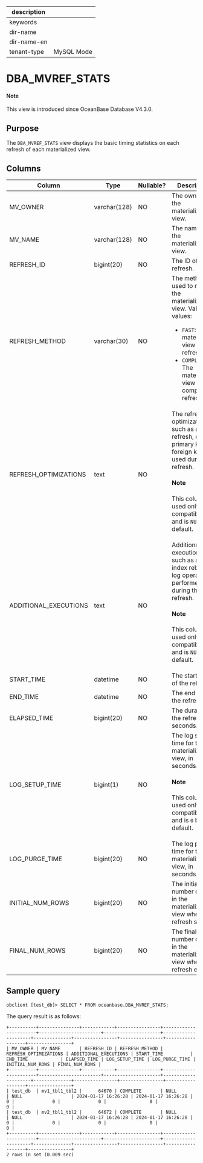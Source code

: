 | description ||
|---|---|
| keywords ||
| dir-name ||
| dir-name-en ||
| tenant-type | MySQL Mode |

# DBA_MVREF_STATS

<main id="notice" type='explain'>
<h4>Note</h4>
<p>This view is introduced since OceanBase Database V4.3.0. </p>
</main>

## Purpose

The `DBA_MVREF_STATS` view displays the basic timing statistics on each refresh of each materialized view.

## Columns

| **Column** | **Type** | **Nullable?** | **Description** |
| --- | --- | --- | --- |
| MV_OWNER | varchar(128) | NO | The owner of the materialized view. |
| MV_NAME | varchar(128) | NO | The name of the materialized view. |
| REFRESH_ID | bigint(20) | NO | The ID of the refresh. |
| REFRESH_METHOD | varchar(30) | NO | The method used to refresh the materialized view. Valid values:<ul><li>`FAST`: The materialized view is fast refreshed.  </li><li>`COMPLETE`: The materialized view is completely refreshed. </li></ul> |
| REFRESH_OPTIMIZATIONS | text | NO | The refresh optimization, such as a null refresh, or a primary key or foreign key used during the refresh. <main id="notice" type='explain'> <h4>Note</h4><p>This column is used only for compatibility and is `NULL` by default. </p></main> |
| ADDITIONAL_EXECUTIONS | text | NO | Additional executions, such as an index rebuild or log operations performed during the refresh. <main id="notice" type='explain'> <h4>Note</h4><p>This column is used only for compatibility and is `NULL` by default. </p></main> |
| START_TIME | datetime | NO | The start time of the refresh. |
| END_TIME | datetime | NO | The end time of the refresh. |
| ELAPSED_TIME | bigint(20) | NO | The duration of the refresh, in seconds. |
| LOG_SETUP_TIME | bigint(1) | NO | The log setup time for the materialized view, in seconds.<main id="notice" type='explain'> <h4>Note</h4><p>This column is used only for compatibility and is `0` by default. </p></main> |
| LOG_PURGE_TIME | bigint(20) | NO | The log purge time for the materialized view, in seconds. |
| INITIAL_NUM_ROWS | bigint(20) | NO | The initial number of rows in the materialized view when the refresh starts. |
| FINAL_NUM_ROWS | bigint(20) | NO | The final number of rows in the materialized view when the refresh ends. |

## Sample query

```shell
obclient [test_db]> SELECT * FROM oceanbase.DBA_MVREF_STATS;
```

The query result is as follows:

```shell
+----------+---------------+------------+----------------+-----------------------+-----------------------+---------------------+---------------------+--------------+----------------+----------------+------------------+----------------+
| MV_OWNER | MV_NAME       | REFRESH_ID | REFRESH_METHOD | REFRESH_OPTIMIZATIONS | ADDITIONAL_EXECUTIONS | START_TIME          | END_TIME            | ELAPSED_TIME | LOG_SETUP_TIME | LOG_PURGE_TIME | INITIAL_NUM_ROWS | FINAL_NUM_ROWS |
+----------+---------------+------------+----------------+-----------------------+-----------------------+---------------------+---------------------+--------------+----------------+----------------+------------------+----------------+
| test_db  | mv1_tbl1_tbl2 |      64670 | COMPLETE       | NULL                  | NULL                  | 2024-01-17 16:26:28 | 2024-01-17 16:26:28 |            0 |              0 |              0 |                0 |              0 |
| test_db  | mv2_tbl1_tbl2 |      64672 | COMPLETE       | NULL                  | NULL                  | 2024-01-17 16:26:28 | 2024-01-17 16:26:28 |            0 |              0 |              0 |                0 |              0 |
+----------+---------------+------------+----------------+-----------------------+-----------------------+---------------------+---------------------+--------------+----------------+----------------+------------------+----------------+
2 rows in set (0.009 sec)

```
